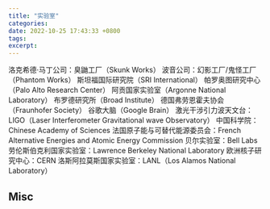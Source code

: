 ```yaml
---
title: "实验室"
categories: 
date: 2022-10-25 17:43:33 +0800
tags: 
excerpt: 
---
```



洛克希德·马丁公司：臭鼬工厂（Skunk Works）
波音公司：幻影工厂/鬼怪工厂（Phantom Works）
斯坦福国际研究院（SRI International）
帕罗奥图研究中心（Palo Alto Research Center）
阿贡国家实验室（Argonne National Laboratory）
布罗德研究所（Broad Institute）
德国弗劳恩霍夫协会（Fraunhofer Society）
谷歌大脑（Google Brain）
激光干涉引力波天文台：LIGO（Laser Interferometer Gravitational wave Observatory）
中国科学院：Chinese Academy of Sciences
法国原子能与可替代能源委员会：French Alternative Energies and Atomic Energy Commission
贝尔实验室：Bell Labs
劳伦斯伯克利国家实验室：Lawrence Berkeley National Laboratory
欧洲核子研究中心：CERN
洛斯阿拉莫斯国家实验室：LANL（Los Alamos National Laboratory）









## Misc



